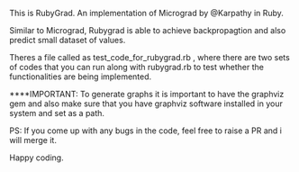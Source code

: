 This is RubyGrad. An implementation of Micrograd by @Karpathy in Ruby.

Similar to Micrograd, Rubygrad is able to achieve backpropagtion and also predict small dataset of values.

Theres a file called as test_code_for_rubygrad.rb , where there are two sets of codes that you can run along with rubygrad.rb to test whether the functionalities are being implemented.

****IMPORTANT: To generate graphs it is important to have the graphviz gem and also make sure that you have graphviz software installed in your system and set as a path.

PS: If you come up with any bugs in the code, feel free to raise a PR and i will merge it.

Happy coding.
